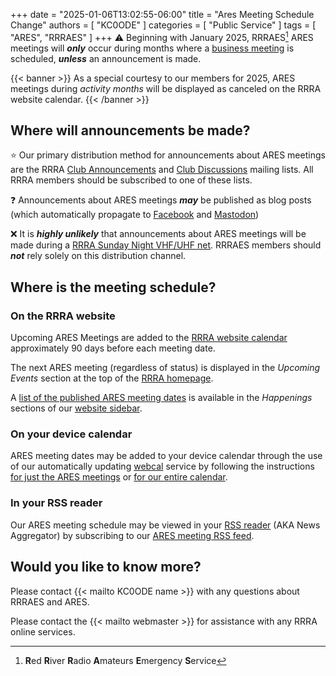 +++
date = "2025-01-06T13:02:55-06:00"
title = "Ares Meeting Schedule Change"
authors = [ "KC0ODE" ]
categories = [ "Public Service" ]
tags = [ "ARES", "RRRAES" ]
+++
:warning: Beginning with January 2025, RRRAES[^1] ARES meetings will
***only*** occur during months where a
[business meeting](/dates/club-meetings)
is scheduled, ***unless*** an announcement is made. 
<!--more-->

{{< banner >}}
As a special courtesy to our members for 2025, ARES meetings during
*activity months* will be displayed as <span class="red">canceled</span>
on the RRRA website calendar.
{{< /banner >}}

## Where will announcements be made?

:star: Our primary distribution method for announcements about ARES meetings are
the RRRA
[Club Announcements](https://lists.rrra.org/mailman/listinfo/announce) and
[Club Discussions](https://lists.rrra.org/mailman/listinfo/rrra)
mailing lists. All RRRA members should be subscribed to one of these
lists.

:question: Announcements about ARES meetings ***may*** be
published as blog posts (which automatically propagate to
[Facebook](https://www.facebook.com/W0ILO) and
[Mastodon](https://mastodon.radio/@rrra.org@rss-parrot.net))

:x: It is ***highly unlikely*** that announcements about ARES meetings
will be made during a
[RRRA Sunday Night VHF/UHF net](/dates/ncs-schedule/).
RRRAES members should ***not*** rely solely on this distribution channel.


## Where is the meeting schedule?

### On the RRRA website

Upcoming ARES Meetings are added to the
[RRRA website calendar](/calendar/) approximately 90 days before each meeting
date.

The next ARES meeting (regardless of status) is displayed in the
*Upcoming Events* section at the top of the [RRRA homepage](/).

A [list of the published ARES meeting dates](/dates/ares-meetings/)
is available in the *Happenings* sections of our
[website sidebar](https://en.wikipedia.org/wiki/Sidebar_(publishing)).

### On your device calendar

ARES meeting dates may be added to your device calendar through the use
of our automatically updating
[webcal](https://en.wikipedia.org/wiki/Webcal)
service by following the instructions
[for just the ARES meetings](/dates/ares-meetings/#add)
or [for our entire calendar](/calendar/0/#add).

### In your RSS reader

Our ARES meeting schedule may be viewed in your 
[RSS reader](https://en.wikipedia.org/wiki/News_aggregator)
 (AKA News Aggregator) by subscribing to our
[ARES meeting RSS feed](/dates/ares-meetings/index.xml).

## Would you like to know more?

Please contact {{< mailto KC0ODE name >}} with any questions about RRRAES and
ARES.

Please contact the {{< mailto webmaster >}} for assistance with any RRRA online
services.

[^1]: **R**ed **R**iver **R**adio **A**mateurs **E**mergency **S**ervice


